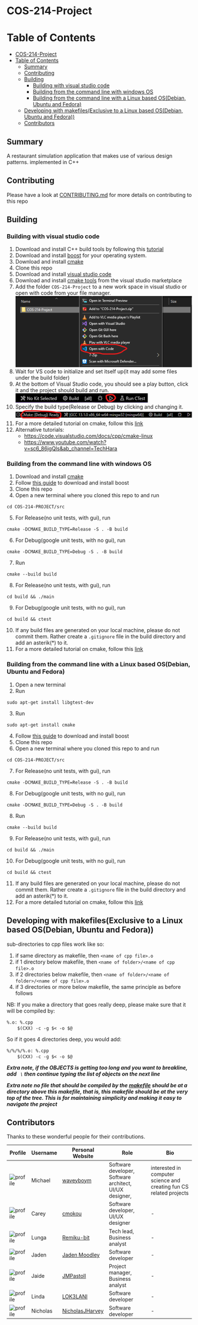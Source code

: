 # COS-214-Project

# Table of Contents


- [COS-214-Project](#cos-214-project)
- [Table of Contents](#table-of-contents)
  - [Summary](#summary)
  - [Contributing](#contributing)
  - [Building](#building)
    - [Building with visual studio code](#building-with-visual-studio-code)
    - [Building from the command line with windows OS](#building-from-the-command-line-with-windows-os)
    - [Building from the command line with a Linux based OS(Debian, Ubuntu and Fedora)](#building-from-the-command-line-with-a-linux-based-osdebian-ubuntu-and-fedora)
  - [Developing with makefiles(Exclusive to a Linux based OS(Debian, Ubuntu and Fedora))](#developing-with-makefilesexclusive-to-a-linux-based-osdebian-ubuntu-and-fedora)
  - [Contributors](#contributors)

## Summary
A restaurant simulation application that makes use of various design patterns.
implemented in C++

## Contributing
Please have a look at <a href="https://github.com/waveyboym/COS-214-Project/blob/main/CONTRIBUTING.md">CONTRIBUTING.md</a> for more details on contributing to this repo

## Building
### Building with visual studio code
1. Download and install C++ build tools by following this <a href="https://github.com/bycloudai/InstallVSBuildToolsWindows">tutorial</a>
2. Download and install <a href="">boost</a> for your operating system.
3. Download and install <a href="https://cmake.org/download/#latest">cmake</a>
4. Clone this repo
5. Download and install <a href="https://code.visualstudio.com/">visual studio code</a>
6. Download and install <a href="https://marketplace.visualstudio.com/items?itemName=ms-vscode.cmake-tools">cmake tools</a> from the visual studio marketplace
7. Add the folder ```COS-214-Project``` to a new work space in visual studio or open with code from your file manager. ![openwithcode](images/openwithcode.png "openwithcode")
8. Wait for VS code to initialize and set itself up(it may add some files under the build folder)
9.  At the bottom of Visual Studio code, you should see a play button, click it and the project should build and run. ![build](images/build.png "build")
10. Specify the build type(Release or Debug) by clicking and changing it. ![buildtype](images/buildtype.png "buildtype")
11. For a more detailed tutorial on cmake, follow this <a href="https://cmake.org/cmake/help/latest/guide/tutorial/index.html">link</a>
12. Alternative tutorials: 
    * https://code.visualstudio.com/docs/cpp/cmake-linux
    * https://www.youtube.com/watch?v=sc6_86jgQls&ab_channel=TechHara

### Building from the command line with windows OS
1. Download and install <a href="https://cmake.org/download/#latest">cmake</a>
2. Follow <a href="https://www.geeksforgeeks.org/how-to-install-c-boost-libraries-on-windows/">this guide</a> to download and install boost
3. Clone this repo
4. Open a new terminal where you cloned this repo to and run 
```
cd COS-214-PROJECT/src
```
5. For Release(no unit tests, with gui), run
```
cmake -DCMAKE_BUILD_TYPE=Release -S . -B build
```
6. For Debug(google unit tests, with no gui), run
```
cmake -DCMAKE_BUILD_TYPE=Debug -S . -B build
```
7. Run 
```
cmake --build build
```
8. For Release(no unit tests, with gui), run
```
cd build && ./main
```
9. For Debug(google unit tests, with no gui), run
```
cd build && ctest
```
10. If any build files are generated on your local machine, please do not commit them. Rather create a ```.gitignore``` file in the build directory and add an asterik(*) to it.
11. For a more detailed tutorial on cmake, follow this <a href="https://cmake.org/cmake/help/latest/guide/tutorial/index.html">link</a>

### Building from the command line with a Linux based OS(Debian, Ubuntu and Fedora)
1. Open a new terminal
2. Run 
```
sudo apt-get install libgtest-dev
```
3. Run 
```
sudo apt-get install cmake
```
4. Follow <a href="https://www.geeksforgeeks.org/how-to-install-boost-library-in-cpp-on-linux/">this guide</a> to download and install boost
5. Clone this repo
6. Open a new terminal where you cloned this repo to and run 
```
cd COS-214-PROJECT/src
```
7. For Release(no unit tests, with gui), run
```
cmake -DCMAKE_BUILD_TYPE=Release -S . -B build
```
8. For Debug(google unit tests, with no gui), run
```
cmake -DCMAKE_BUILD_TYPE=Debug -S . -B build
```
8. Run 
```
cmake --build build
```
9. For Release(no unit tests, with gui), run
```
cd build && ./main
```
10. For Debug(google unit tests, with no gui), run
```
cd build && ctest
```
11. If any build files are generated on your local machine, please do not commit them. Rather create a ```.gitignore``` file in the build directory and add an asterik(*) to it.
12. For a more detailed tutorial on cmake, follow this <a href="https://cmake.org/cmake/help/latest/guide/tutorial/index.html">link</a>

## Developing with makefiles(Exclusive to a Linux based OS(Debian, Ubuntu and Fedora))
sub-directories to cpp files work like so:
1. if same directory as makefile, then ```<name of cpp file>.o```
2. if 1 directory below makefile, then ```<name of folder>/<name of cpp file>.o```
3. if 2 directories below makefile, then ```<name of folder>/<name of folder>/<name of cpp file>.o```
4. if 3 directories or more below makefile, the same principle as before follows

NB: If you make a directory that goes really deep, please make sure that it will be compiled by:
```
%.o: %.cpp
	$(CXX) -c -g $< -o $@
``` 
 So if it goes 4 directories deep, you would add:
```
%/%/%/%.o: %.cpp
	$(CXX) -c -g $< -o $@
```

***Extra note, if the OBJECTS is getting too long and you want to breakline, add ``` \``` then continue typing the list of objects on the next line*** 

***Extra note no file that should be compiled by the <a href="https://github.com/waveyboym/COS-214-Project/blob/main/makefiles/makefile">makefile</a> should be at a directory above this makefile, that is, this makefile should be at the very top of the tree.
This is for maintaining simplicity and making it easy to navigate the project***

## Contributors

Thanks to these wonderful people for their contributions.

| Profile      | Username | Personal Website | Role | Bio |
| ----------- | ----------- | ----------- | ----------- | ----------- |
| <img src="https://avatars.githubusercontent.com/u/93211335?v=4" alt="profile" width="100"/> | Michael | <a href="https://waveyboym.github.io/">waveyboym</a> | Software developer, Software architect, UI/UX designer,  | interested in computer science and creating fun CS related projects |
| <img src="https://avatars.githubusercontent.com/u/96811395?v=4" alt="profile" width="100"/> | Carey | <a href="https://github.com/u21631532">cmokou</a> | Software developer, UI/UX designer | - |
| <img src="https://avatars.githubusercontent.com/u/86027693?v=4" alt="profile" width="100"/> | Lunga | <a href="https://github.com/Remiku-bit">Remiku-bit</a> | Tech lead, Business analyst | - |
| <img src="https://avatars.githubusercontent.com/u/130374095?v=4" alt="profile" width="100"/> | Jaden | <a href="https://github.com/u22528492">Jaden Moodley</a> | Software developer | - |
| <img src="https://avatars.githubusercontent.com/u/130366358?v=4" alt="profile" width="100"/> | Jaide | <a href="https://github.com/JMPastoll">JMPastoll</a> | Project manager, Business analyst  | - |
| <img src="https://avatars.githubusercontent.com/u/133004091?v=4" alt="profile" width="100"/> | Linda | <a href="https://github.com/LOK3LANI">LOK3LANI</a> | Software developer | - |
| <img src="https://avatars.githubusercontent.com/u/43268664?v=4" alt="profile" width="100"/> | Nicholas | <a href="https://github.com/NicholasJHarvey">NicholasJHarvey</a> | Software developer | - |
